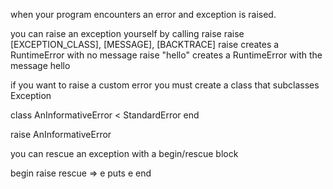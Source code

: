 when your program encounters an error and exception is raised.

you can raise an exception yourself by calling raise
raise [EXCEPTION_CLASS], [MESSAGE], [BACKTRACE]
raise creates a RuntimeError with no message
raise "hello" creates a RuntimeError with the message hello

if you want to raise a custom error you must create a class that subclasses Exception

class AnInformativeError < StandardError
end

raise AnInformativeError

you can rescue an exception with a begin/rescue block

begin
  raise
rescue => e
  puts e
end